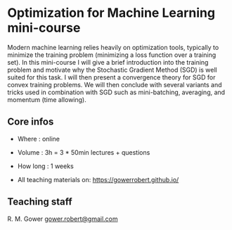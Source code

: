 # Optimization for Machine Learning mini-course


Modern machine learning relies heavily on optimization tools, typically to minimize the training problem (minimizing a loss function over a training set). In this mini-course I will give a brief introduction into the training problem and motivate why the Stochastic Gradient Method (SGD) is well suited for this task. I will then present a convergence theory for SGD for convex training problems. We will then conclude with several variants and tricks used in combination with SGD such as mini-batching, averaging, and momentum (time allowing).

## Core infos

- Where    : online

- Volume   : 3h = 3 * 50min lectures + questions

- How long : 1 weeks 

- All teaching materials on:  https://gowerrobert.github.io/



## Teaching staff

R. M. Gower     <gower.robert@gmail.com>